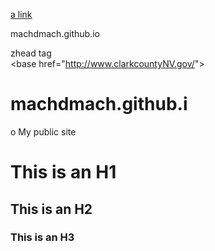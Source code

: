
[a link](https://machdmach.github.io)

machdmach.github.io

zhead tag <br>
&lt;base href="http://www.clarkcountyNV.gov/"&gt;
    
    
# machdmach.github.i
o
My public site


# This is an H1 #

## This is an H2 ##

### This is an H3 ######
